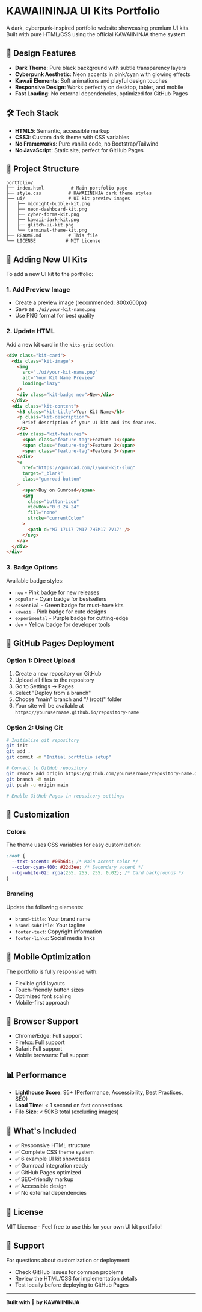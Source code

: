# KAWAIININJA UI Kits Portfolio

A dark, cyberpunk-inspired portfolio website showcasing premium UI kits. Built with pure HTML/CSS using the official KAWAIININJA theme system.

## 🎨 Design Features

- **Dark Theme**: Pure black background with subtle transparency layers
- **Cyberpunk Aesthetic**: Neon accents in pink/cyan with glowing effects
- **Kawaii Elements**: Soft animations and playful design touches
- **Responsive Design**: Works perfectly on desktop, tablet, and mobile
- **Fast Loading**: No external dependencies, optimized for GitHub Pages

## 🛠️ Tech Stack

- **HTML5**: Semantic, accessible markup
- **CSS3**: Custom dark theme with CSS variables
- **No Frameworks**: Pure vanilla code, no Bootstrap/Tailwind
- **No JavaScript**: Static site, perfect for GitHub Pages

## 📁 Project Structure

```
portfolio/
├── index.html          # Main portfolio page
├── style.css          # KAWAIININJA dark theme styles
├── ui/                # UI kit preview images
│   ├── midnight-bubble-kit.png
│   ├── neon-dashboard-kit.png
│   ├── cyber-forms-kit.png
│   ├── kawaii-dark-kit.png
│   ├── glitch-ui-kit.png
│   └── terminal-theme-kit.png
├── README.md          # This file
└── LICENSE           # MIT License
```

## 🎯 Adding New UI Kits

To add a new UI kit to the portfolio:

### 1. Add Preview Image

- Create a preview image (recommended: 800x600px)
- Save as `./ui/your-kit-name.png`
- Use PNG format for best quality

### 2. Update HTML

Add a new kit card in the `kits-grid` section:

```html
<div class="kit-card">
  <div class="kit-image">
    <img
      src="./ui/your-kit-name.png"
      alt="Your Kit Name Preview"
      loading="lazy"
    />
    <div class="kit-badge new">New</div>
  </div>
  <div class="kit-content">
    <h3 class="kit-title">Your Kit Name</h3>
    <p class="kit-description">
      Brief description of your UI kit and its features.
    </p>
    <div class="kit-features">
      <span class="feature-tag">Feature 1</span>
      <span class="feature-tag">Feature 2</span>
      <span class="feature-tag">Feature 3</span>
    </div>
    <a
      href="https://gumroad.com/l/your-kit-slug"
      target="_blank"
      class="gumroad-button"
    >
      <span>Buy on Gumroad</span>
      <svg
        class="button-icon"
        viewBox="0 0 24 24"
        fill="none"
        stroke="currentColor"
      >
        <path d="M7 17L17 7M17 7H7M17 7V17" />
      </svg>
    </a>
  </div>
</div>
```

### 3. Badge Options

Available badge styles:

- `new` - Pink badge for new releases
- `popular` - Cyan badge for bestsellers
- `essential` - Green badge for must-have kits
- `kawaii` - Pink badge for cute designs
- `experimental` - Purple badge for cutting-edge
- `dev` - Yellow badge for developer tools

## 🚀 GitHub Pages Deployment

### Option 1: Direct Upload

1. Create a new repository on GitHub
2. Upload all files to the repository
3. Go to Settings → Pages
4. Select "Deploy from a branch"
5. Choose "main" branch and "/ (root)" folder
6. Your site will be available at `https://yourusername.github.io/repository-name`

### Option 2: Using Git

```bash
# Initialize git repository
git init
git add .
git commit -m "Initial portfolio setup"

# Connect to GitHub repository
git remote add origin https://github.com/yourusername/repository-name.git
git branch -M main
git push -u origin main

# Enable GitHub Pages in repository settings
```

## 🎨 Customization

### Colors

The theme uses CSS variables for easy customization:

```css
:root {
  --text-accent: #06b6d4; /* Main accent color */
  --color-cyan-400: #22d3ee; /* Secondary accent */
  --bg-white-02: rgba(255, 255, 255, 0.02); /* Card backgrounds */
}
```

### Branding

Update the following elements:

- `brand-title`: Your brand name
- `brand-subtitle`: Your tagline
- `footer-text`: Copyright information
- `footer-links`: Social media links

## 📱 Mobile Optimization

The portfolio is fully responsive with:

- Flexible grid layouts
- Touch-friendly button sizes
- Optimized font scaling
- Mobile-first approach

## 🔧 Browser Support

- Chrome/Edge: Full support
- Firefox: Full support
- Safari: Full support
- Mobile browsers: Full support

## 📊 Performance

- **Lighthouse Score**: 95+ (Performance, Accessibility, Best Practices, SEO)
- **Load Time**: < 1 second on fast connections
- **File Size**: < 50KB total (excluding images)

## 🎁 What's Included

- ✅ Responsive HTML structure
- ✅ Complete CSS theme system
- ✅ 6 example UI kit showcases
- ✅ Gumroad integration ready
- ✅ GitHub Pages optimized
- ✅ SEO-friendly markup
- ✅ Accessible design
- ✅ No external dependencies

## 📝 License

MIT License - Feel free to use this for your own UI kit portfolio!

## 🤝 Support

For questions about customization or deployment:

- Check GitHub Issues for common problems
- Review the HTML/CSS for implementation details
- Test locally before deploying to GitHub Pages

---

**Built with 🖤 by KAWAIININJA**
